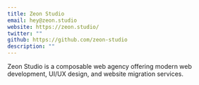 ```yaml
---
title: Zeon Studio
email: hey@zeon.studio
website: https://zeon.studio/
twitter: ""
github: https://github.com/zeon-studio
description: ""
---
```


Zeon Studio is a composable web agency offering modern web development, UI/UX design, and website migration services.
